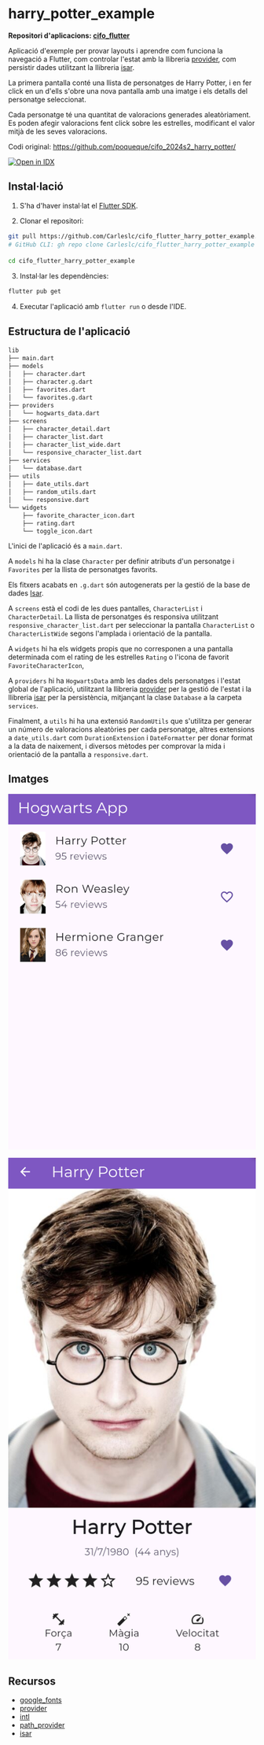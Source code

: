 # harry_potter_example

**Repositori d'aplicacions: [cifo_flutter](https://github.com/Carleslc/cifo_flutter)**

Aplicació d'exemple per provar layouts i aprendre com funciona la navegació a Flutter, com controlar l'estat amb la llibreria [provider](https://pub.dev/packages/provider), com persistir dades utilitzant la llibreria [isar](https://pub.dev/packages/isar).

La primera pantalla conté una llista de personatges de Harry Potter, i en fer click en un d'ells s'obre una nova pantalla amb una imatge i els detalls del personatge seleccionat.

Cada personatge té una quantitat de valoracions generades aleatòriament. Es poden afegir valoracions fent click sobre les estrelles, modificant el valor mitjà de les seves valoracions.

Codi original: https://github.com/poqueque/cifo_2024s2_harry_potter/

<a href="https://idx.google.com/import?url=https%3A%2F%2Fgithub.com%2FCarleslc%2Fcifo_flutter_harry_potter_example%2F" target="_blank">
  <picture>
    <source
      media="(prefers-color-scheme: dark)"
      srcset="https://cdn.idx.dev/btn/open_dark_32.svg">
    <source
      media="(prefers-color-scheme: light)"
      srcset="https://cdn.idx.dev/btn/open_light_32.svg">
    <img
      height="32"
      alt="Open in IDX"
      src="https://cdn.idx.dev/btn/open_purple_32.svg">
  </picture>
</a>

## Instal·lació

1. S'ha d'haver instal·lat el [Flutter SDK](https://docs.flutter.dev/get-started/install).

2. Clonar el repositori:

```sh
git pull https://github.com/Carleslc/cifo_flutter_harry_potter_example.git
# GitHub CLI: gh repo clone Carleslc/cifo_flutter_harry_potter_example

cd cifo_flutter_harry_potter_example
```

3. Instal·lar les dependències:

```sh
flutter pub get
```

4. Executar l'aplicació amb `flutter run` o desde l'IDE.

## Estructura de l'aplicació

```
lib
├── main.dart
├── models
│   ├── character.dart
│   ├── character.g.dart
│   ├── favorites.dart
│   └── favorites.g.dart
├── providers
│   └── hogwarts_data.dart
├── screens
│   ├── character_detail.dart
│   ├── character_list.dart
│   ├── character_list_wide.dart
│   └── responsive_character_list.dart
├── services
│   └── database.dart
├── utils
│   ├── date_utils.dart
│   ├── random_utils.dart
│   └── responsive.dart
└── widgets
    ├── favorite_character_icon.dart
    ├── rating.dart
    └── toggle_icon.dart
```

L'inici de l'aplicació és a `main.dart`.

A `models` hi ha la clase `Character` per definir atributs d'un personatge i `Favorites` per la llista de personatges favorits.

Els fitxers acabats en `.g.dart` són autogenerats per la gestió de la base de dades [Isar](https://pub.dev/packages/isar).

A `screens` està el codi de les dues pantalles, `CharacterList` i `CharacterDetail`. La llista de personatges és responsiva utilitzant `responsive_character_list.dart` per seleccionar la pantalla `CharacterList` o `CharacterListWide` segons l'amplada i orientació de la pantalla.

A `widgets` hi ha els widgets propis que no corresponen a una pantalla determinada com el rating de les estrelles `Rating` o l'icona de favorit `FavoriteCharacterIcon`,

A `providers` hi ha `HogwartsData` amb les dades dels personatges i l'estat global de l'aplicació, utilitzant la llibreria [provider](https://pub.dev/packages/provider) per la gestió de l'estat i la llibreria [isar](https://pub.dev/packages/isar) per la persistència, mitjançant la clase `Database` a la carpeta `services`.

Finalment, a `utils` hi ha una extensió `RandomUtils` que s'utilitza per generar un número de valoracions aleatòries per cada personatge, altres extensions a `date_utils.dart` com `DurationExtension` i `DateFormatter` per donar format a la data de naixement, i diversos mètodes per comprovar la mida i orientació de la pantalla a `responsive.dart`.

## Imatges

![harry_potter_example_1.png](<./images/harry_potter_example_1.png>)

![harry_potter_example_2.png](<./images/harry_potter_example_2.png>)

## Recursos

- [google_fonts](https://pub.dev/packages/google_fonts)
- [provider](https://pub.dev/packages/provider)
- [intl](https://pub.dev/packages/intl)
- [path_provider](https://pub.dev/packages/path_provider)
- [isar](https://pub.dev/packages/isar)
